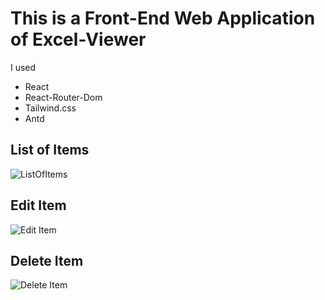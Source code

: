 # This is a Front-End Web Application of Excel-Viewer

I used 
+ React
+ React-Router-Dom
+ Tailwind.css
+ Antd
## List of Items 
![ListOfItems](https://github.com/davidhailu0/Excel-Viewer-Backend/assets/58822271/37fdfb06-64eb-4125-abf6-505cbdd5dbea)
## Edit Item
![Edit Item](https://github.com/davidhailu0/Excel-Viewer-Backend/assets/58822271/19f4efde-5d85-44e9-8994-1429d1ba8aca)
## Delete Item
![Delete Item](https://github.com/davidhailu0/Excel-Viewer-Backend/assets/58822271/c3e2426d-82d0-4f69-aa23-5a7f2d07e7ac)


